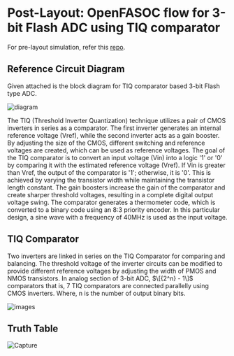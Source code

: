 # Post-Layout: OpenFASOC flow for 3-bit Flash ADC using TIQ comparator
For pre-layout simulation, refer this [repo](https://github.com/Swagatika-Meher/3-bit-CMOS-based-TIQ-comparator-Flash-ADC). 

## Reference Circuit Diagram
Given attached is the block diagram for TIQ comparator based 3-bit Flash type ADC.

![diagram](https://user-images.githubusercontent.com/114692581/194697017-283623c1-a901-4f7f-9798-6264ac4d1deb.png)

The TIQ (Threshold Inverter Quantization) technique utilizes a pair of CMOS inverters in series as a comparator. The first inverter generates an internal reference voltage (Vref), while the second inverter acts as a gain booster. By adjusting the size of the CMOS, different switching and reference voltages are created, which can be used as reference voltages. The goal of the TIQ comparator is to convert an input voltage (Vin) into a logic '1' or '0' by comparing it with the estimated reference voltage (Vref). If Vin is greater than Vref, the output of the comparator is '1'; otherwise, it is '0'. This is achieved by varying the transistor width while maintaining the transistor length constant. The gain boosters increase the gain of the comparator and create sharper threshold voltages, resulting in a complete digital output voltage swing. The comparator generates a thermometer code, which is converted to a binary code using an 8:3 priority encoder. In this particular design, a sine wave with a frequency of 40MHz is used as the input voltage.

## TIQ Comparator
Two inverters are linked in series on the TIQ Comparator for comparing and balancing. The threshold voltage of the inverter circuits can be modified to provide different reference voltages by adjusting the width of PMOS and NMOS transistors. In analog section of 3-bit ADC, $\[{2^n} - 1\]$ comparators that is, 7 TIQ comparators are connected parallelly using CMOS inverters. Where, n is the number of output binary bits.
 
![images](https://user-images.githubusercontent.com/114692581/194702441-2e6e4ff6-7534-437c-b5da-8171514baa5d.png)

## Truth Table

![Capture](https://user-images.githubusercontent.com/114692581/194705103-fb21f514-ca59-4f26-9e4e-8a998e3640c9.PNG)

